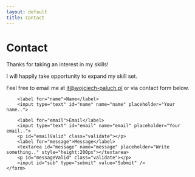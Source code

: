 ```yaml
---
layout: default
title: Contact
---
```

# Contact
<div class="container">
    <p>Thanks for taking an interest in my skills!</p>
    <p>I will happily take opportunity to expand my skill set.</p>
    <p>Feel free to email me at <a href="mailto:it@wojciech-paluch.pl">it@wojciech-paluch.pl</a> or via contact form below.</p>
</div>

<div class="mailform">
    <form id="form" action="https://formspree.io/hudy0070@gmail.com" method="POST">

        <label for="name">Name</label>
        <input type="text" id="name" name="name" placeholder="Your name..">

        <label for="email">Email</label>
        <input type="text" id="email" name="email" placeholder="Your email..">
        <p id="emailValid" class="validate"></p>
        <label for="message">Message</label>
        <textarea id="message" name="message" placeholder="Write something.." style="height:200px"></textarea>
        <p id="messageValid" class="validate"></p>
        <input id="sub" type="submit" value="Submit" />
    </form>
</div>

<script type="text/javascript" src="https://cdn.jsdelivr.net/npm/jquery@3.2.1/dist/jquery.min.js"></script>
<script type="text/javascript" src="assets/submitMail.js"></script>

